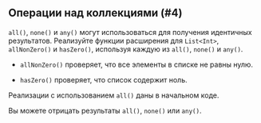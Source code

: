 ## Операции над коллекциями (#4)

`all()`, `none()` и `any()` могут использоваться для получения идентичных результатов. Реализуйте функции расширения для `List<Int>`, `allNonZero()` и `hasZero()`, используя каждую из `all()`, `none()` и `any()`.

- `allNonZero()` проверяет, что все элементы в списке не равны нулю.

- `hasZero()` проверяет, что список содержит ноль.

Реализации с использованием `all()` даны в начальном коде.

<div class="hint">

Вы можете отрицать результаты `all()`, `none()` или `any()`.

</div>